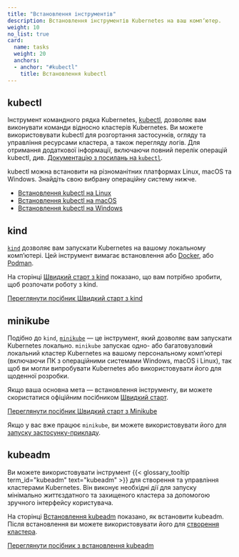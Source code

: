 ```yaml
---
title: "Встановлення інструментів"
description: Встановлення інструментів Kubernetes на ваш компʼютер.
weight: 10
no_list: true
card:
  name: tasks
  weight: 20
  anchors:
  - anchor: "#kubectl"
    title: Встановлення kubectl
---
```


## kubectl

<!-- overview -->
Інструмент командного рядка Kubernetes, [kubectl](/uk/docs/reference/kubectl/kubectl/), дозволяє вам виконувати команди відносно кластерів Kubernetes. Ви можете використовувати kubectl для розгортання застосунків, огляду та управління ресурсами кластера,
а також перегляду логів. Для отримання додаткової інформації, включаючи повний перелік операцій kubectl, див. [Документацію з посилань на `kubectl`](/uk/docs/reference/kubectl/).

kubectl можна встановити на різноманітних платформах Linux, macOS та Windows. Знайдіть свою вибрану операційну систему нижче.

- [Встановлення kubectl на Linux](/uk/docs/tasks/tools/install-kubectl-linux)
- [Встановлення kubectl на macOS](/uk/docs/tasks/tools/install-kubectl-macos)
- [Встановлення kubectl на Windows](/uk/docs/tasks/tools/install-kubectl-windows)

## kind

[`kind`](https://kind.sigs.k8s.io/) дозволяє вам запускати Kubernetes на вашому локальному компʼютері. Цей інструмент вимагає встановлення або [Docker](https://www.docker.com/), або [Podman](https://podman.io/).

На сторінці [Швидкий старт з kind](https://kind.sigs.k8s.io/docs/user/quick-start/) показано, що вам потрібно зробити, щоб розпочати роботу з kind.

<a class="btn btn-primary" href="https://kind.sigs.k8s.io/docs/user/quick-start/" role="button" aria-label="Переглянути посібник Kind Get Started!">Переглянути посібник Швидкий старт з kind</a>

## minikube

Подібно до `kind`, [`minikube`](https://minikube.sigs.k8s.io/) — це інструмент, який дозволяє вам запускати Kubernetes локально. `minikube` запускає одно- або багатовузловий локальний кластер Kubernetes на вашому персональному компʼютері (включаючи ПК з операційними системами Windows, macOS і Linux), так щоб ви могли випробувати Kubernetes або використовувати його для щоденної розробки.

Якщо ваша основна мета — встановлення інструменту, ви можете скористатися офіційним посібником [Швидкий старт](https://minikube.sigs.k8s.io/docs/start/).

<a class="btn btn-primary" href="https://minikube.sigs.k8s.io/docs/start/" role="button" aria-label="Переглянути навчальний посібник Minikube Get Started!">Переглянути посібник Швидкий старт з Minikube</a>

Якщо у вас вже працює `minikube`, ви можете використовувати його для [запуску застосунку-прикладу](/uk/docs/tutorials/hello-minikube/).

## kubeadm

Ви можете використовувати інструмент {{< glossary_tooltip term_id="kubeadm" text="kubeadm" >}} для створення та управління кластерами Kubernetes. Він виконує необхідні дії для запуску мінімально життєздатного та захищеного кластера за допомогою зручного інтерфейсу користувача.

На сторінці [Встановлення kubeadm](/uk/docs/setup/production-environment/tools/kubeadm/install-kubeadm/) показано, як встановити kubeadm. Після встановлення ви можете використовувати його для [створення кластера](/uk/docs/setup/production-environment/tools/kubeadm/create-cluster-kubeadm/).

<a class="btn btn-primary" href="/uk/docs/setup/production-environment/tools/kubeadm/install-kubeadm/" role="button" aria-label="Переглянути посібник з встановлення kubeadm">Переглянути посібник з встановлення kubeadm</a>
